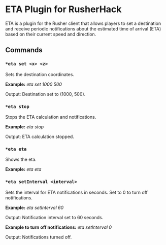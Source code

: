 # ETA Plugin for RusherHack

ETA is a plugin for the Rusher client that allows players to set a destination and receive periodic notifications about the estimated time of arrival (ETA) based on their current speed and direction.

## Commands

### `*eta set <x> <z>`
Sets the destination coordinates.

**Example:**
*eta set 1000 500*

Output:
Destination set to (1000, 500).

### `*eta stop`
Stops the ETA calculation and notifications.

**Example:**
*eta stop*

Output:
ETA calculation stopped.

### `*eta eta`
Shows the eta.

**Example:**
*eta eta*

### `*eta setInterval <interval>`
Sets the interval for ETA notifications in seconds. Set to 0 to turn off notifications.

**Example:**
*eta setInterval 60*

Output:
Notification interval set to 60 seconds.

**Example to turn off notifications:**
*eta setInterval 0*

Output:
Notifications turned off.


